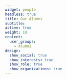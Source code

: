 ```yaml
---
widget: people
headless: true
title: Our Alumni
subtitle:
active: true
weight: 10
content:
  user_groups:
    - Alumni
design:
  show_social: true
  show_interests: true
  show_role: true
  show_organizations: true
---
```

